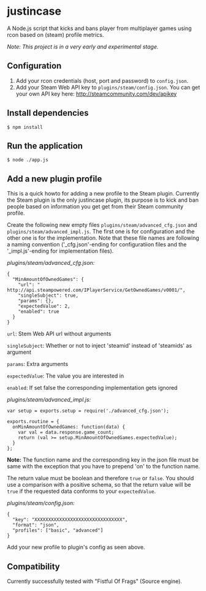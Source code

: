 justincase
==========

A Node.js script that kicks and bans player from multiplayer games using rcon based on (steam) profile metrics.

*Note: This project is in a very early and experimental stage.*

## Configuration

1. Add your rcon credentials (host, port and password) to `config.json`.
2. Add your Steam Web API key to `plugins/steam/config.json`. You can get your own API key here: http://steamcommunity.com/dev/apikey

## Install dependencies

    $ npm install


## Run the application

    $ node ./app.js

## Add a new plugin profile

This is a quick howto for adding a new profile to the Steam plugin. Currently the Steam plugin is the only justincase plugin, its purpose is to kick and ban people based on information you get get from their Steam community profile.

Create the following new empty files `plugins/steam/advanced_cfg.json` and `plugins/steam/advanced_impl.js`.
The first one is for configuration and the other one is for the implementation. Note that these file names are following a naming convention ('_cfg.json'-ending for configuratiion files and the '_impl.js'-ending for implementation files).

*plugins/steam/advanced_cfg.json:*
```
{
  "MinAmountOfOwnedGames": {
    "url": " http://api.steampowered.com/IPlayerService/GetOwnedGames/v0001/",
    "singleSubject": true,
    "params": {},
    "expectedValue": 2,
    "enabled": true
  }
}
```
`url`: Stem Web API url without arguments

`singleSubject`: Whether or not to inject 'steamid' instead of 'steamids' as argument

`params`: Extra arguments

`expectedValue`: The value you are interested in

`enabled`: If set false the corresponding implementation gets ignored


*plugins/steam/advanced_impl.js:*
```
var setup = exports.setup = require('./advanced_cfg.json');

exports.routine = {
  onMinAmountOfOwnedGames: function(data) {
    var val = data.response.game_count;
    return (val >= setup.MinAmountOfOwnedGames.expectedValue);
  }
};
```
**Note:** The function name and the corresponding key in the json file must be same with the exception that you have to prepend 'on' to the function name.

The return value must be boolean and therefore `true` or `false`. You should use a comparison with a positive schema, so that the return value will be `true` if the requested data conforms to your `expectedValue`.

*plugins/steam/config.json:*
```
{
  "key": "XXXXXXXXXXXXXXXXXXXXXXXXXXXXXXXX",
  "format": "json",
  "profiles": ["basic", "advanced"]
}
```

Add your new profile to plugin's config as seen above.

## Compatibility

Currently successfully tested with "Fistful Of Frags" (Source engine). 
